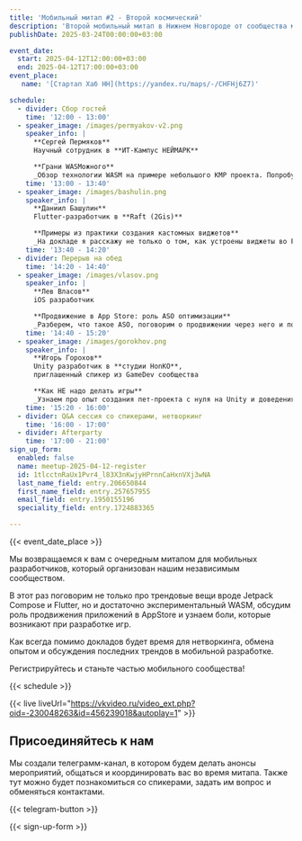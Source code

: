 ```yaml
---
title: 'Мобильный митап #2 - Второй космический'
description: 'Второй мобильный митап в Нижнем Новгороде от сообщества мобильных разработчиков. А космический он, потому что 12 апреля - день космонавтики.'
publishDate: 2025-03-24T00:00:00+03:00

event_date:
  start: 2025-04-12T12:00:00+03:00
  end: 2025-04-12T17:00:00+03:00
event_place:
   name: '[Стартап Хаб НН](https://yandex.ru/maps/-/CHFHj6Z7)'

schedule:
  - divider: Сбор гостей
    time: '12:00 - 13:00'
  - speaker_image: /images/permyakov-v2.png
    speaker_info: |
      **Сергей Пермяков**  
      Научный сотрудник в **ИТ-Кампус НЕЙМАРК**

      **Грани WASMожного**  
      _Обзор технологии WASM на примере небольшого KMP проекта. Попробуем узнать к какой альфа-центавра полетит Jetpack Compose в браузере._
    time: '13:00 - 13:40'
  - speaker_image: /images/bashulin.png
    speaker_info: |
      **Даниил Башулин**  
      Flutter-разработчик в **Raft (2Gis)**

      **Примеры из практики создания кастомных виджетов**  
      _На докладе я расскажу не только о том, как устроены виджеты во Flutter изнутри и поделюсь своим опытом, но и помогу разобраться с рендер-объектами. На примере разработок в проекте Balady от 2gis разберем как создавать динамические и гибко настраиваемые компоненты пользовательского интерфейса._
    time: '13:40 - 14:20'  
  - divider: Перерыв на обед
    time: '14:20 - 14:40'
  - speaker_image: /images/vlasov.png
    speaker_info: |
      **Лев Власов**  
      iOS разработчик

      **Продвижение в App Store: роль ASO оптимизации**  
      _Разберем, что такое ASO, поговорим о продвижении через него и посмотрим как оно работает на примере своего приложения._
    time: '14:40 - 15:20'
  - speaker_image: /images/gorokhov.png
    speaker_info: |
      **Игорь Горохов**  
      Unity разработчик в **студии HonKO**,  
      приглашенный спикер из GameDev сообщества

      **Как НЕ надо делать игры**  
      _Узнаем про опыт создания пет-проекта с нуля на Unity и доведения его до продакшена. Поделюсь опытом "Как это было и что из этого стало"._
    time: '15:20 - 16:00'
  - divider: Q&A сессия со спикерами, нетворкинг
    time: '16:00 - 17:00'
  - divider: Afterparty
    time: '17:00 - 21:00'
sign_up_form:
  enabled: false
  name: meetup-2025-04-12-register
  id: 1tlcctnRaUx1Pvr4_l83X3nKwjyHPrnnCaHxnVXj3wNA
  last_name_field: entry.206650844
  first_name_field: entry.257657955
  email_field: entry.1950155196
  speciality_field: entry.1724883365

---
```


{{< event_date_place >}}

Мы возвращаемся к вам с очередным митапом для мобильных разработчиков, который организован нашим независимым сообществом.

В этот раз поговорим не только про трендовые вещи вроде Jetpack Compose и Flutter, но и достаточно экспериментальный WASM, обсудим роль продвижения приложений в AppStore и узнаем боли, которые возникают при разработке игр.

Как всегда помимо докладов будет время для нетворкинга, обмена опытом и обсуждения последних трендов в мобильной разработке.

Регистрируйтесь и станьте частью мобильного сообщества!

{{< schedule >}}

{{< live liveUrl="https://vkvideo.ru/video_ext.php?oid=-230048263&id=456239018&autoplay=1" >}}

## Присоединяйтесь к нам

Мы создали телеграмм-канал, в котором будем делать анонсы мероприятий, общаться и координировать вас во время митапа. Также тут можно будет познакомиться со спикерами, задать им вопрос и обменяться контактами.

{{< telegram-button >}}

{{< sign-up-form >}}